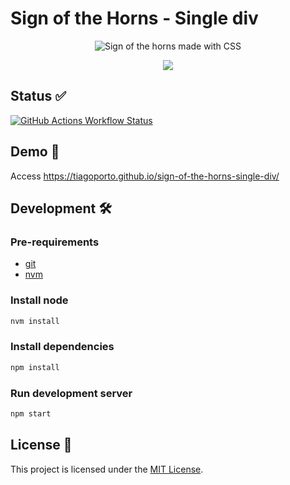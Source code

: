 # Sign of the Horns - Single div

<p align="center">
  <img src="https://socialify.git.ci/tiagoporto/sign-of-the-horns-single-div/image?description=1&descriptionEditable=Sign%20of%20the%20horns%20made%20with%20CSS&logo=https%3A%2F%2Fraw.githubusercontent.com%2Ftiagoporto%2Fsign-of-the-horns-single-div%2Fmain%2Fpublic%2Ffavicon.svg&name=1&owner=1&stargazers=1&theme=Light" alt="Sign of the horns made with CSS" />
</p>

<p align="center">
<img src="https://img.shields.io/badge/css-32C4F3?style=for-the-badge&label=made%20with&labelColor=%23389AD5">
</p>

## Status ✅

[![GitHub Actions Workflow Status](https://img.shields.io/github/actions/workflow/status/tiagoporto/sign-of-the-horns-single-div/ci.yaml?label=checks&style=flat-square)](https://github.com/tiagoporto/sign-of-the-horns-single-div/actions/workflows/ci.yaml)

## Demo 🚀

Access <https://tiagoporto.github.io/sign-of-the-horns-single-div/>

## Development 🛠

### Pre-requirements

- [git](https://git-scm.com)
- [nvm](https://github.com/nvm-sh/nvm)

### Install node

```bash
nvm install
```

### Install dependencies

```bash
npm install
```

### Run development server

```bash
npm start
```

## License 📄

This project is licensed under the [MIT License](LICENSE).
